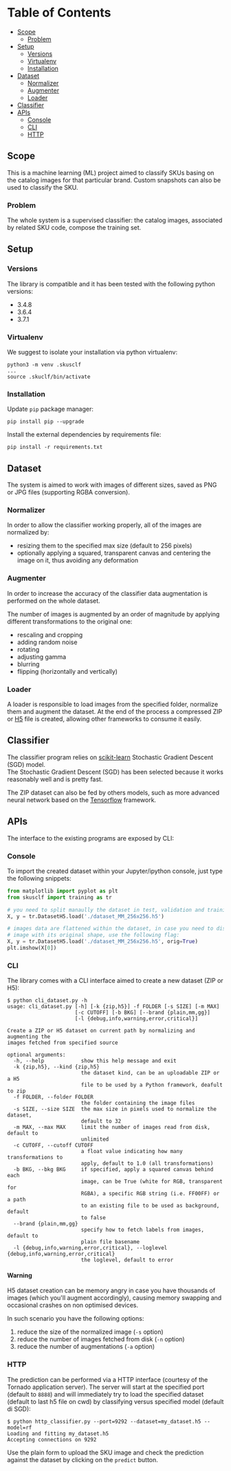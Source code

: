 # Table of Contents

* [Scope](#scope)
  * [Problem](#problem)
* [Setup](#setup)
  * [Versions](#versions)
  * [Virtualenv](#virtualenv)
  * [Installation](#installation)
* [Dataset](#dataset)
  * [Normalizer](#normalizer)
  * [Augmenter](#augmenter)
  * [Loader](#loader)
* [Classifier](#classifier)
* [APIs](#apis)
  * [Console](#console)
  * [CLI](#cli)
  * [HTTP](#http)



## Scope
This is a machine learning (ML) project aimed to classify SKUs basing on the catalog images for that particular brand. Custom snapshots can also be used to classify the SKU.

### Problem
The whole system is a supervised classifier: the catalog images, associated by related SKU code, compose the training set.

## Setup

### Versions
The library is compatible and it has been tested with the following python versions:
* 3.4.8
* 3.6.4
* 3.7.1

### Virtualenv
We suggest to isolate your installation via python virtualenv:
```shell
python3 -m venv .skusclf
...
source .skuclf/bin/activate
```

### Installation
Update `pip` package manager:
```shell
pip install pip --upgrade
```

Install the external dependencies by requirements file:
```shell
pip install -r requirements.txt
```

## Dataset
The system is aimed to work with images of different sizes, saved as PNG or JPG files (supporting RGBA conversion).

### Normalizer
In order to allow the classifier working properly, all of the images are normalized by:
- resizing them to the specified max size (default to 256 pixels)
- optionally applying a squared, transparent canvas and centering the image on it, thus avoiding any deformation

### Augmenter
In order to increase the accuracy of the classifier data augmentation is performed on the whole dataset.

The number of images is augmented by an order of magnitude by applying different transformations to the original one:
- rescaling and cropping
- adding random noise
- rotating
- adjusting gamma
- blurring
- flipping (horizontally and vertically)

### Loader
A loader is responsible to load images from the specified folder, normalize them and augment the dataset.
At the end of the process a compressed ZIP or [H5](https://www.h5py.org/) file is created, allowing other frameworks to consume it easily.

## Classifier
The classifier program relies on [scikit-learn](http://scikit-learn.org/stable/index.html) Stochastic Gradient Descent (SGD) model.  
The Stochastic Gradient Descent (SGD) has been selected because it works reasonably well and is pretty fast.

The ZIP dataset can also be fed by others models, such as more advanced neural network based on the [Tensorflow](https://www.tensorflow.org/) framework.

## APIs
The interface to the existing programs are exposed by CLI:

### Console
To import the created dataset within your Jupyter/ipython console, just type the following snippets:
```python
from matplotlib import pyplot as plt
from skusclf import training as tr

# you need to split manaully the dataset in test, validation and training
X, y = tr.DatasetH5.load('./dataset_MM_256x256.h5')

# images data are flattened within the dataset, in case you need to display an 
# image with its original shape, use the following flag:
X, y = tr.DatasetH5.load('./dataset_MM_256x256.h5', orig=True)
plt.imshow(X[0])
```

### CLI
The library comes with a CLI interface aimed to create a new dataset (ZIP or H5):

```shell
$ python cli_dataset.py -h
usage: cli_dataset.py [-h] [-k {zip,h5}] -f FOLDER [-s SIZE] [-m MAX]
                      [-c CUTOFF] [-b BKG] [--brand {plain,mm,gg}]
                      [-l {debug,info,warning,error,critical}]

Create a ZIP or H5 dataset on current path by normalizing and augmenting the
images fetched from specified source

optional arguments:
  -h, --help            show this help message and exit
  -k {zip,h5}, --kind {zip,h5}
                        the dataset kind, can be an uploadable ZIP or a H5
                        file to be used by a Python framework, deafult to zip
  -f FOLDER, --folder FOLDER
                        the folder containing the image files
  -s SIZE, --size SIZE  the max size in pixels used to normalize the dataset,
                        default to 32
  -m MAX, --max MAX     limit the number of images read from disk, default to
                        unlimited
  -c CUTOFF, --cutoff CUTOFF
                        a float value indicating how many transformations to
                        apply, default to 1.0 (all transformations)
  -b BKG, --bkg BKG     if specified, apply a squared canvas behind each
                        image, can be True (white for RGB, transparent for
                        RGBA), a specific RGB string (i.e. FF00FF) or a path
                        to an existing file to be used as background, default
                        to false
  --brand {plain,mm,gg}
                        specify how to fetch labels from images, default to
                        plain file basename
  -l {debug,info,warning,error,critical}, --loglevel {debug,info,warning,error,critical}
                        the loglevel, default to error
```

#### Warning
H5 dataset creation can be memory angry in case you have thousands of images (which you'll augment accordingly), causing memory swapping and occasional crashes on non optimised devices.

In such scenario you have the following options:
1. reduce the size of the normalized image (`-s` option)
2. reduce the number of images fetched from disk (`-n` option)
3. reduce the number of augmentations (`-a` option)


### HTTP
The prediction can be performed via a HTTP interface (courtesy of the Tornado application server). 
The server will start at the specified port (default to `8888`) and will immediately try to load the specified dataset (default to last h5 file on cwd) by classifying versus specified model (default di SGD):

```shell
$ python http_classifier.py --port=9292 --dataset=my_dataset.h5 --model=rf
Loading and fitting my_dataset.h5
Accepting connections on 9292
```

Use the plain form to upload the SKU image and check the prediction against the dataset by clicking on the `predict` button.  
